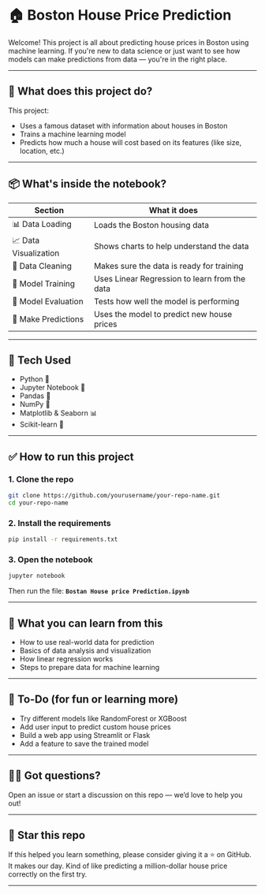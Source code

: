 # 🏠 Boston House Price Prediction

Welcome! This project is all about predicting house prices in Boston using machine learning. If you're new to data science or just want to see how models can make predictions from data — you're in the right place.

---

## 🚀 What does this project do?

This project:

- Uses a famous dataset with information about houses in Boston
- Trains a machine learning model
- Predicts how much a house will cost based on its features (like size, location, etc.)

---

## 📦 What's inside the notebook?

| Section | What it does |
|--------|--------------|
| 📊 Data Loading | Loads the Boston housing data |
| 📈 Data Visualization | Shows charts to help understand the data |
| 🧼 Data Cleaning | Makes sure the data is ready for training |
| 🧠 Model Training | Uses Linear Regression to learn from the data |
| 🎯 Model Evaluation | Tests how well the model is performing |
| 🧪 Make Predictions | Uses the model to predict new house prices |

---

## 🧠 Tech Used

- Python 🐍  
- Jupyter Notebook 📓  
- Pandas 🧮  
- NumPy 🔢  
- Matplotlib & Seaborn 📊  
- Scikit-learn 🤖  

---

## ✅ How to run this project

### 1. Clone the repo
```bash
git clone https://github.com/yourusername/your-repo-name.git
cd your-repo-name
```

### 2. Install the requirements
```bash
pip install -r requirements.txt
```

### 3. Open the notebook
```bash
jupyter notebook
```

Then run the file: **`Bostan House price Prediction.ipynb`**

---

## 🎯 What you can learn from this

- How to use real-world data for prediction
- Basics of data analysis and visualization
- How linear regression works
- Steps to prepare data for machine learning

---

## 📌 To-Do (for fun or learning more)

- Try different models like RandomForest or XGBoost
- Add user input to predict custom house prices
- Build a web app using Streamlit or Flask
- Add a feature to save the trained model

---

## 🙋‍♂️ Got questions?

Open an issue or start a discussion on this repo — we’d love to help you out!

---

## 🌟 Star this repo

If this helped you learn something, please consider giving it a ⭐ on GitHub. It makes our day. Kind of like predicting a million-dollar house price correctly on the first try.

---
